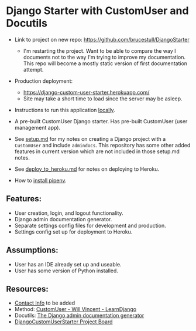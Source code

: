 # Django Starter with CustomUser and Docutils

* Link to project on new repo: https://github.com/brucestull/DjangoStarter
    * I'm restarting the project. Want to be able to compare the way I documents not to the way I'm trying to improve my documentation. This repo will become a mostly static version of first documentation attempt.

*  Production deployment:  
    * https://django-custom-user-starter.herokuapp.com/  
    * Site may take a short time to load since the server may be asleep.  
* Instructions to run this application [locally](notes/run_django_application_locally.md).
* A pre-built CustomUser Django starter. Has pre-built CustomUser (user management app).
* See [setup.md](notes/setup.md) for my notes on creating a Django project with a `CustomUser` and include `admindocs`. This repository has some other added features in current version which are not included in those setup.md notes.
* See [deploy_to_heroku.md](notes/deploy_to_heroku.md) for notes on deploying to Heroku.
* How to [install pipenv](notes/install_pipenv.md).

## Features:
* User creation, login, and logout functionality.
* Django admin documentation generator.
* Separate settings config files for development and production.
* Settings config set up for deployment to Heroku.


## Assumptions:
* User has an IDE already set up and useable.
* User has some version of Python installed.

## Resources:
* [Contact Info]() to be added
* Method: [CustomUser - Will Vincent - LearnDjango](https://learndjango.com/tutorials/django-custom-user-model)
* Docutils: [The Django admin documentation generator](https://docs.djangoproject.com/en/4.0/ref/contrib/admin/admindocs/)
* [DjangoCustomUserStarter Project Board](https://github.com/brucestull/DjangoCustomUserStarter/projects/1)
